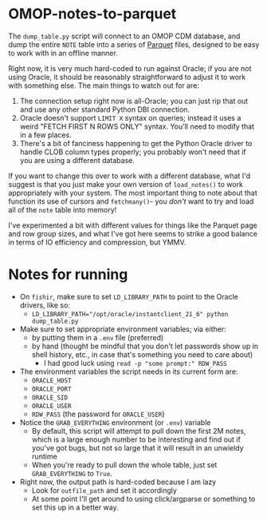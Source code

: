 # OMOP-notes-to-parquet

The `dump_table.py` script will connect to an OMOP CDM database, and dump the entire `NOTE` table into a series of [Parquet](https://parquet.apache.org/) files, designed to be easy to work with in an offline manner.

Right now, it is very much hard-coded to run against Oracle; if you are not using Oracle, it should be reasonably straightforward to adjust it to work with something else. 
The main things to watch out for are:

1. The connection setup right now is all-Oracle; you can just rip that out and use any other standard Python DBI connection.
2. Oracle doesn't support `LIMIT X` syntax on queries; instead it uses a weird "FETCH FIRST N ROWS ONLY" syntax. You'll need to modify that in a few places.
3. There's a bit of fanciness happening to get the Python Oracle driver to handle CLOB column types properly; you probably won't need that if you are using a different database.
 
If you want to change this over to work with a different database, what I'd suggest is that you just make your own version of `load_notes()` to work appropriately with your system. 
The most important thing to note about that function its use of cursors and `fetchmany()`- you _don't_ want to try and load all of the `note` table into memory! 

I've experimented a bit with different values for things like the Parquet page and row group sizes, and what I've got here seems to strike a good balance in terms of IO efficiency and compression, but YMMV.

# Notes for running

- On `fishir`, make sure to set `LD_LIBRARY_PATH` to point to the Oracle drivers, like so:
  - `LD_LIBRARY_PATH="/opt/oracle/instantclient_21_6" python dump_table.py`
- Make sure to set appropriate environment variables; via either:
  - by putting them in a `.env` file (preferred)
  - by hand (thought be mindful that you don't let passwords show up in shell history, etc., in case that's something you need to care about)
    - I had good luck using `read -p "some prompt:" RDW_PASS`
- The environment variables the script needs in its current form are:
  - `ORACLE_HOST`
  - `ORACLE_PORT`
  - `ORACLE_SID`
  - `ORACLE_USER`
  - `RDW_PASS` (the password for `ORACLE_USER`)
- Notice the `GRAB_EVERYTHING` environment (or `.env`) variable
  - By default, this script will attempt to pull down the first 2M notes, which is a large enough number to be interesting and find out if you've got bugs, but not so large that it will result in an unwieldy runtime
  - When you're ready to pull down the whole table, just set `GRAB_EVERYTHING` to `True`. 
- Right now, the output path is hard-coded because I am lazy
  - Look for `outfile_path` and set it accordingly
  - At some point I'll get around to using click/argparse or something to set this up in a better way. 

